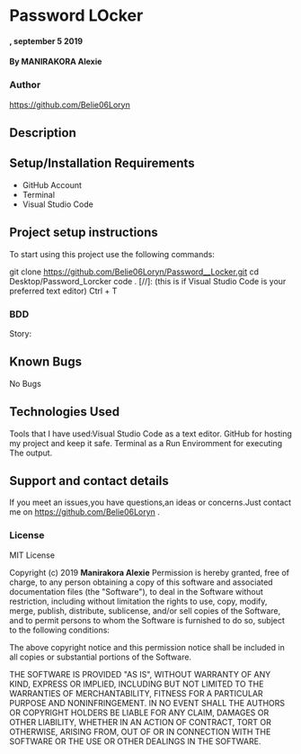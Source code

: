 # Password LOcker
#### , september 5 2019
#### By MANIRAKORA Alexie
### Author
https://github.com/Belie06Loryn
## Description

## Setup/Installation Requirements
* GitHub Account
* Terminal
* Visual Studio Code 
## Project setup instructions
To start using this project use the following commands:

git clone https://github.com/Belie06Loryn/Password__Locker.git
cd Desktop/Password_Lorcker
code . [//]:  (this is if Visual Studio Code is your preferred text editor)
Ctrl + T
### BDD
Story: 
## Known Bugs
No Bugs
## Technologies Used
Tools that I have used:Visual Studio Code as a text editor.
                       GitHub for hosting my project and keep it safe.
                       Terminal as a Run Enviromment for executing The output.
## Support and contact details
If you meet an issues,you have questions,an ideas or concerns.Just contact me on https://github.com/Belie06Loryn .
### License
MIT License

Copyright (c) 2019 **Manirakora Alexie**
Permission is hereby granted, free of charge, to any person obtaining a copy
of this software and associated documentation files (the "Software"), to deal
in the Software without restriction, including without limitation the rights
to use, copy, modify, merge, publish, distribute, sublicense, and/or sell
copies of the Software, and to permit persons to whom the Software is
furnished to do so, subject to the following conditions:

The above copyright notice and this permission notice shall be included in all
copies or substantial portions of the Software.

THE SOFTWARE IS PROVIDED "AS IS", WITHOUT WARRANTY OF ANY KIND, EXPRESS OR
IMPLIED, INCLUDING BUT NOT LIMITED TO THE WARRANTIES OF MERCHANTABILITY,
FITNESS FOR A PARTICULAR PURPOSE AND NONINFRINGEMENT. IN NO EVENT SHALL THE
AUTHORS OR COPYRIGHT HOLDERS BE LIABLE FOR ANY CLAIM, DAMAGES OR OTHER
LIABILITY, WHETHER IN AN ACTION OF CONTRACT, TORT OR OTHERWISE, ARISING FROM,
OUT OF OR IN CONNECTION WITH THE SOFTWARE OR THE USE OR OTHER DEALINGS IN THE
SOFTWARE.
